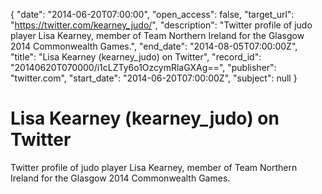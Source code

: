 {
  "date": "2014-06-20T07:00:00", 
  "open_access": false, 
  "target_url": "https://twitter.com/kearney_judo/", 
  "description": "Twitter profile of judo player Lisa Kearney, member of Team Northern Ireland for the Glasgow 2014 Commonwealth Games.", 
  "end_date": "2014-08-05T07:00:00Z", 
  "title": "Lisa Kearney (kearney_judo) on Twitter", 
  "record_id": "20140620T070000/i1cLZTy6o1OzcymRlaGXAg==", 
  "publisher": "twitter.com", 
  "start_date": "2014-06-20T07:00:00Z", 
  "subject": null
}

# Lisa Kearney (kearney_judo) on Twitter

Twitter profile of judo player Lisa Kearney, member of Team Northern Ireland for the Glasgow 2014 Commonwealth Games.